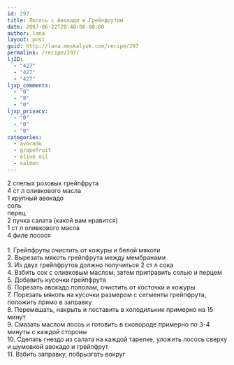 ```yaml
---
id: 297
title: Лосось с Авокадо и Грейпфрутом
date: 2007-06-22T20:48:00-08:00
author: lana
layout: post
guid: http://lana.moskalyuk.com/recipe/297
permalink: /recipe/297/
ljID:
  - "427"
  - "427"
  - "427"
ljxp_comments:
  - "0"
  - "0"
  - "0"
ljxp_privacy:
  - "0"
  - "0"
  - "0"
categories:
  - avocado
  - grapefruit
  - olive oil
  - salmon
---
```

<span><img src="http://farm2.static.flickr.com/1240/595601512_87989251b7.jpg?v=0" alt="" /><br /> 2 спелых розовых грейпфрута<br /> 4 ст л оливкового масла<br /> 1 крупный авокадо<br /> соль<br /> перец<br /> 2 пучка салата (какой вам нравится)<br /> 1 ст л оливкового масла<br /> 4 филе лосося</span>  
<span><br /> 1. Грейпфруты очистить от кожуры и белой мякоти<br /> 2. Вырезать мякоть грейпфрута между мембранами<br /> 3. Из двух грейпфрутов должно получиться 2 ст л сока<br /> 4. Взбить сок с оливковым маслом, затем приправить солью и перцем<br /> 5. Добавить кусочки грейпфрута<br /> 6. Порезать авокадо пополам, очистить от косточки и кожуры<br /> 7. Порезать мякоть на кусочки размером с сегменты грейпфрута, положить прямо в заправку<br /> 8. Перемешать, накрыть и поставить в холодильник примерно на 15 минут<br /> 9. Смазать маслом лосоь и готовить в сковороде примерно по 3-4 минуты с каждой стороны<br /> 10. Сделать гнездо из салата на каждой тарелке, уложить лосось сверху и шумовкой авокадо и грейпфрут<br /> 11. Взбить заправку, побрызгать вокруг<br /> <img src="http://farm2.static.flickr.com/1354/595599646_9145bbeaee.jpg?v=0" alt="" /></span>